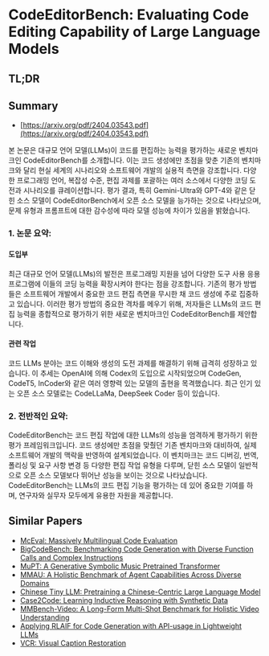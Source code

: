 # CodeEditorBench: Evaluating Code Editing Capability of Large Language Models
## TL;DR
## Summary
- [https://arxiv.org/pdf/2404.03543.pdf](https://arxiv.org/pdf/2404.03543.pdf)

본 논문은 대규모 언어 모델(LLMs)이 코드를 편집하는 능력을 평가하는 새로운 벤치마크인 CodeEditorBench를 소개합니다. 이는 코드 생성에만 초점을 맞춘 기존의 벤치마크와 달리 현실 세계의 시나리오와 소프트웨어 개발의 실용적 측면을 강조합니다. 다양한 프로그래밍 언어, 복잡성 수준, 편집 과제를 포괄하는 여러 소스에서 다양한 코딩 도전과 시나리오를 큐레이션합니다. 평가 결과, 특히 Gemini-Ultra와 GPT-4와 같은 닫힌 소스 모델이 CodeEditorBench에서 오픈 소스 모델을 능가하는 것으로 나타났으며, 문제 유형과 프롬프트에 대한 감수성에 따라 모델 성능에 차이가 있음을 밝혔습니다.

### 1. 논문 요약:
#### 도입부
최근 대규모 언어 모델(LLMs)의 발전은 프로그래밍 지원을 넘어 다양한 도구 사용 응용 프로그램에 이들의 코딩 능력을 확장시켜야 한다는 점을 강조합니다. 기존의 평가 방법들은 소프트웨어 개발에서 중요한 코드 편집 측면을 무시한 채 코드 생성에 주로 집중하고 있습니다. 이러한 평가 방법의 중요한 격차를 메우기 위해, 저자들은 LLMs의 코드 편집 능력을 종합적으로 평가하기 위한 새로운 벤치마크인 CodeEditorBench를 제안합니다.

#### 관련 작업
코드 LLMs 분야는 코드 이해와 생성의 도전 과제를 해결하기 위해 급격히 성장하고 있습니다. 이 추세는 OpenAI에 의해 Codex의 도입으로 시작되었으며 CodeGen, CodeT5, InCoder와 같은 여러 영향력 있는 모델의 출현을 목격했습니다. 최근 인기 있는 오픈 소스 모델로는 CodeLLaMa, DeepSeek Coder 등이 있습니다.

### 2. 전반적인 요약:
CodeEditorBench는 코드 편집 작업에 대한 LLMs의 성능을 엄격하게 평가하기 위한 평가 프레임워크입니다. 코드 생성에만 초점을 맞췄던 기존 벤치마크와 대비하여, 실제 소프트웨어 개발의 맥락을 반영하여 설계되었습니다. 이 벤치마크는 코드 디버깅, 번역, 폴리싱 및 요구 사항 변경 등 다양한 편집 작업 유형을 다루며, 닫힌 소스 모델이 일반적으로 오픈 소스 모델보다 뛰어난 성능을 보이는 것으로 나타났습니다. CodeEditorBench는 LLMs의 코드 편집 기능을 평가하는 데 있어 중요한 기여를 하며, 연구자와 실무자 모두에게 유용한 자원을 제공합니다.

## Similar Papers
- [McEval: Massively Multilingual Code Evaluation](2406.07436.md)
- [BigCodeBench: Benchmarking Code Generation with Diverse Function Calls and Complex Instructions](2406.15877.md)
- [MuPT: A Generative Symbolic Music Pretrained Transformer](2404.06393.md)
- [MMAU: A Holistic Benchmark of Agent Capabilities Across Diverse Domains](2407.18961.md)
- [Chinese Tiny LLM: Pretraining a Chinese-Centric Large Language Model](2404.04167.md)
- [Case2Code: Learning Inductive Reasoning with Synthetic Data](2407.12504.md)
- [MMBench-Video: A Long-Form Multi-Shot Benchmark for Holistic Video Understanding](2406.14515.md)
- [Applying RLAIF for Code Generation with API-usage in Lightweight LLMs](2406.20060.md)
- [VCR: Visual Caption Restoration](2406.06462.md)
